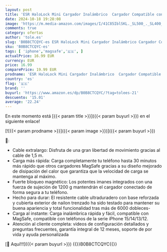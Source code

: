 ```yaml
---
layout: post
title: 'ESR HaloLock Mini Cargador Inalámbrico  Cargador Compatible con MagSafe  Compatible Series iPhone 15/14/13/12  Fuerte Bloqueo Magnético  Cable Nailon Trenzado Reforzado  Plateado'
date: 2024-10-18 19:28:08
image: 'https://m.media-amazon.com/images/I/41C85IblSKL._SL500_._SL400_.jpg'
comments: true
category: ofertas
author: 'tole.es'
slug: 'B0B8CTCQYC-es ESR HaloLock Mini Cargador Inalámbrico Cargador Compatible...'
sku: 'B0B8CTCQYC-es'
tags: [ 'iphone','magsafe','🇪🇸', ]
actualPrice: 16.99 EUR
currency: EUR
price: 16.99
comparePrice: 19.99 EUR
prodname: 'ESR HaloLock Mini Cargador Inalámbrico  Cargador Compatible con MagSafe  Compatible Series iPhone 15/14/13/12  Fuerte Bloqueo Magnético  Cable Nailon Trenzado Reforzado  Plateado'
country: 'es'
flag: '🇪🇸'
brand: ''
buyurl: 'https://www.amazon.es/dp/B0B8CTCQYC/?tag=tolees-21'
descuento: '15.01'
average: '22.24'
---
```


En este momento está [{{< param title >}}]({{< param buyurl >}}) en el siguiente enlace!

[![{{< param prodname >}}]({{< param image >}})]({{< param buyurl >}})

🔎:

- Cable extralargo: Disfruta de una gran libertad de movimiento gracias al cable de 1,5 m.
- Carga más rápida: Carga completamente tu teléfono hasta 30 minutos más rápido que otros cargadores MagSafe gracias a su diseño mejorado de disipación del calor que garantiza que la velocidad de carga se mantenga al máximo.
- Fuerte bloqueo magnético: Los potentes imanes integrados con una fuerza de sujeción de 1200 g mantendrán el cargador conectado de forma segura a tu teléfono.
- Hecho para durar: El resistente cable ultraduradero con base reforzada y cubierta exterior de nailon trenzado ha sido testado para mantener su buena apariencia y total funcionalidad tras más de 6000 dobleces-
- Carga al instante: Carga inalámbrica rápida y fácil, compatible con MagSafe, compatible con teléfonos de la serie iPhone 15/14/13/12.
- Atención al cliente completa: videos de configuración detallados y preguntas frecuentes, garantía integral de 12 meses, soporte de por vida y ayuda personalizada

[🛒 Aquí!!!]({{< param buyurl >}})
{{<world>}}B0B8CTCQYC{{</world>}}
